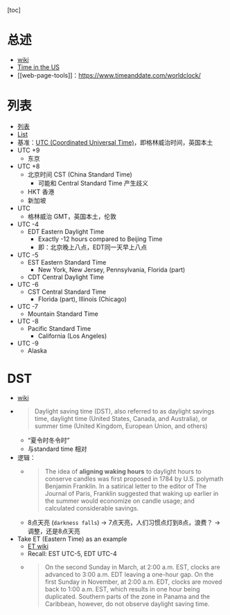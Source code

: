 [toc]
# 总述
- [wiki](https://zh.wikipedia.org/wiki/%E6%97%B6%E5%8C%BA)
- [Time in the US](https://en.wikipedia.org/wiki/Time_in_the_United_States)
- [[web-page-tools]]：https://www.timeanddate.com/worldclock/
# 列表
- [列表](https://zh.wikipedia.org/wiki/%E6%97%B6%E5%8C%BA%E5%88%97%E8%A1%A8)
- [List](https://en.wikipedia.org/wiki/List_of_UTC_offsets)
- 基准：[UTC (Coordinated Universal Time)](https://zh.wikipedia.org/zh-tw/%E5%8D%8F%E8%B0%83%E4%B8%96%E7%95%8C%E6%97%B6)，即格林威治时间，英国本土
- UTC +9
  - 东京
- UTC +8
  - 北京时间 CST (China Standard Time)
    - 可能和 Central Standard Time 产生歧义
  - HKT 香港
  - 新加坡
- UTC
  - 格林威治 GMT，英国本土，伦敦
- UTC -4
  - EDT Eastern Daylight Time
    - Exactly -12 hours compared to Beijing Time
    - 即：北京晚上八点，EDT同一天早上八点
- UTC -5
  - EST Eastern Standard Time
    - New York, New Jersey, Pennsylvania, Florida (part)
  - CDT Central Daylight Time
- UTC -6
  - CST Central Standard Time
    - Florida (part), Illinois (Chicago)
- UTC -7
  - Mountain Standard Time
- UTC -8
  - Pacific Standard Time
    - California (Los Angeles)
- UTC -9
  - Alaska
# DST
- [wiki](https://en.wikipedia.org/wiki/Daylight_saving_time)
- > Daylight saving time (DST), also referred to as daylight savings time, daylight time (United States, Canada, and Australia), or summer time (United Kingdom, European Union, and others)
  - “夏令时冬令时”
  - 与standard time 相对
- 逻辑：
  - > The idea of **aligning waking hours** to daylight hours to conserve candles was first proposed in 1784 by U.S. polymath Benjamin Franklin. In a satirical letter to the editor of The Journal of Paris, Franklin suggested that waking up earlier in the summer would economize on candle usage; and calculated considerable savings.
  - 8点天亮 (`darkness falls`) -> 7点天亮，人们习惯点灯到8点，浪费？ -> 调整，还是8点天亮
- Take ET (Eastern Time) as an example
  - [ET wiki](https://en.wikipedia.org/wiki/Eastern_Time_Zone)
  - Recall: EST UTC-5, EDT UTC-4
  - > On the second Sunday in March, at 2:00 a.m. EST, clocks are advanced to 3:00 a.m. EDT leaving a one-hour gap. On the first Sunday in November, at 2:00 a.m. EDT, clocks are moved back to 1:00 a.m. EST, which results in one hour being duplicated. Southern parts of the zone in Panama and the Caribbean, however, do not observe daylight saving time.